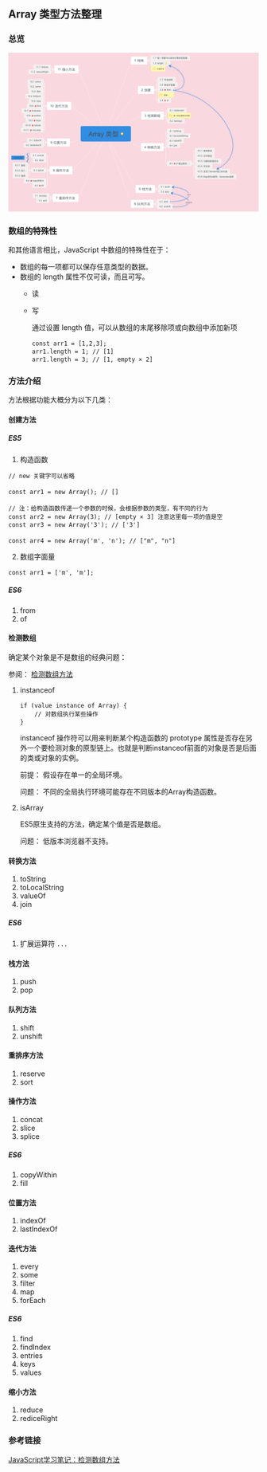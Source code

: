 ## Array 类型方法整理

### 总览

![Array类型.png](./assets/Array类型.png)

### 数组的特殊性
和其他语言相比，JavaScript 中数组的特殊性在于：

* 数组的每一项都可以保存任意类型的数据。
* 数组的 length 属性不仅可读，而且可写。
	* 读  
	
	* 写  
	
		通过设置 length 值，可以从数组的末尾移除项或向数组中添加新项
		
		```
		const arr1 = [1,2,3];
		arr1.length = 1; // [1]
		arr1.length = 3; // [1, empty × 2]
		```


### 方法介绍

方法根据功能大概分为以下几类：

#### 创建方法

##### ES5

1. 构造函数

```
// new 关键字可以省略

const arr1 = new Array(); // []

// 注：给构造函数传递一个参数的时候，会根据参数的类型，有不同的行为
const arr2 = new Array(3); // [empty × 3] 注意这里每一项的值是空
const arr3 = new Array('3'); // ['3']

const arr4 = new Array('m', 'n'); // ["m", "n"]
```

2. 数组字面量

```
const arr1 = ['m', 'm'];
```

##### ES6

1. from
2. of

#### 检测数组

确定某个对象是不是数组的经典问题：

参阅： [检测数组方法](https://www.w3cplus.com/javascript/array-part-2.html)

1. instanceof

	```
	if (value instance of Array) {
		// 对数组执行某些操作
	}
	```
	instanceof 操作符可以用来判断某个构造函数的 prototype 属性是否存在另外一个要检测对象的原型链上。也就是判断instanceof前面的对象是否是后面的类或对象的实例。
	
	前提： 假设存在单一的全局环境。
	
	问题： 不同的全局执行环境可能存在不同版本的Array构造函数。

2. isArray
	
	ES5原生支持的方法，确定某个值是否是数组。
	
	问题： 低版本浏览器不支持。
	
#### 转换方法

1. toString
2. toLocalString
3. valueOf
4. join

##### ES6 
1. 扩展运算符 `...`

#### 栈方法

1. push
2. pop

#### 队列方法

1. shift
2. unshift

#### 重排序方法

1. reserve
2. sort

#### 操作方法

1. concat
2. slice
3. splice

##### ES6 

1. copyWithin
2. fill

#### 位置方法

1. indexOf
2. lastIndexOf

#### 迭代方法

1. every
2. some
3. filter
4. map
5. forEach

##### ES6

1. find
2. findIndex
3. entries
4. keys
5. values

#### 缩小方法

1. reduce
2. rediceRight



### 参考链接
[JavaScript学习笔记：检测数组方法](https://www.w3cplus.com/javascript/array-part-2.html)
